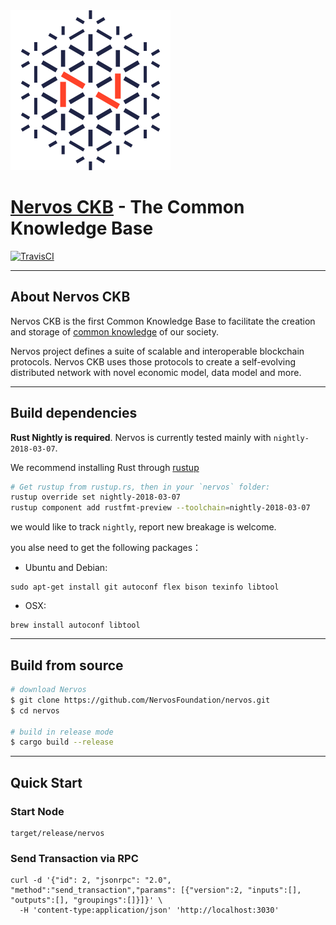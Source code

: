 <img src="https://raw.githubusercontent.com/poshboytl/tuchuang/master/nervos-logo-dark.png" width="256">

# [Nervos CKB](http://nervos.org) - The Common Knowledge Base

[![TravisCI](https://travis-ci.com/NervosFoundation/nervos.svg?token=y9uR6ygmT3geQaMJ4jpJ&branch=develop)](https://travis-ci.com/NervosFoundation/nervos)

---

## About Nervos CKB

Nervos CKB is the first Common Knowledge Base to facilitate the creation and storage of [common knowledge](<https://en.wikipedia.org/wiki/Common_knowledge_(logic)>) of our society.

Nervos project defines a suite of scalable and interoperable blockchain protocols. Nervos CKB uses those protocols to create a self-evolving distributed network with novel economic model, data model and more.

---

## Build dependencies

**Rust Nightly is required**. Nervos is currently tested mainly with `nightly-2018-03-07`.

We recommend installing Rust through [rustup](https://www.rustup.rs/)

```bash
# Get rustup from rustup.rs, then in your `nervos` folder:
rustup override set nightly-2018-03-07
rustup component add rustfmt-preview --toolchain=nightly-2018-03-07
```

we would like to track `nightly`, report new breakage is welcome.

you alse need to get the following packages：

* Ubuntu and Debian:

```shell
sudo apt-get install git autoconf flex bison texinfo libtool
```

* OSX:

```shell
brew install autoconf libtool
```

---

## Build from source

```bash
# download Nervos
$ git clone https://github.com/NervosFoundation/nervos.git
$ cd nervos

# build in release mode
$ cargo build --release
```

---

## Quick Start

### Start Node

```shell
target/release/nervos
```

### Send Transaction via RPC

```shell
curl -d '{"id": 2, "jsonrpc": "2.0", "method":"send_transaction","params": [{"version":2, "inputs":[], "outputs":[], "groupings":[]}]}' \
  -H 'content-type:application/json' 'http://localhost:3030'
```
